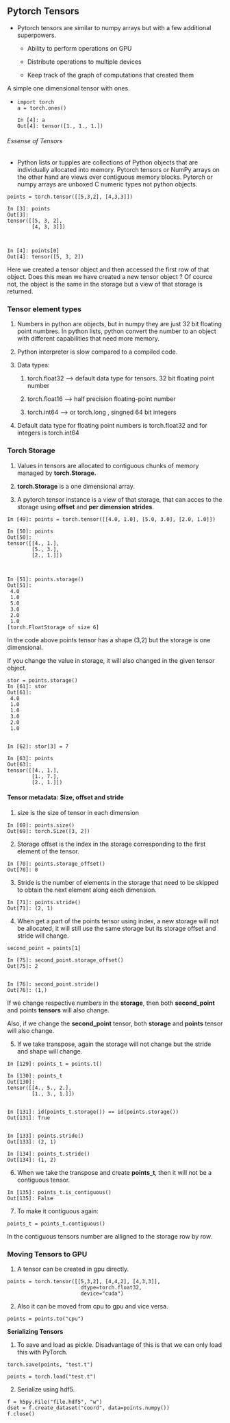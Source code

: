## Pytorch Tensors

- Pytorch tensors are similar to numpy arrays but with a few additional superpowers.
  
  - Ability to perform operations on GPU
  
  - Distribute operations to multiple devices
  
  - Keep track of the graph of computations that created them

A simple one dimensional tensor with ones.

- ```
  import torch
  a = torch.ones()
  
  In [4]: a
  Out[4]: tensor([1., 1., 1.])
  ```

###### Essense of Tensors

- Python lists or tupples are collections of Python objects that are individually allocated into memory. Pytorch tensors or NumPy arrays on the other hand are views over contiguous memory blocks. Pytorch or numpy arrays are unboxed C numeric types not python objects.

```
points = torch.tensor([[5,3,2], [4,3,3]])

In [3]: points
Out[3]: 
tensor([[5, 3, 2],
        [4, 3, 3]])



In [4]: points[0]
Out[4]: tensor([5, 3, 2])
```

Here we created a tensor object and then accessed the first row of that object. Does this mean we have created a new tensor object ? Of cource not, the object is the same in the storage but a view of that storage is returned.

### Tensor element types

1. Numbers in python are objects, but in numpy they are just 32 bit floating point numbres. İn python lists, python convert the number to an object with different capabilities that need more memory.

2. Python interpreter is slow compared to a compiled code.

3. Data types:
   
   1. torch.float32 --> default data type for tensors. 32 bit floating point number
   
   2. torch.float16 --> half precision floating-point number
   
   3. torch.int64 --> or torch.long , singned 64 bit integers

4. Default data type for floating point numbers is torch.float32 and for integers is torch.int64

### Torch Storage

1. Values in tensors are allocated to contiguous chunks of memory managed by **torch.Storage.**

2. **torch.Storage** is a one dimensional array.

3. A pytorch tensor instance is a view of that storage, that can acces to the storage using **offset** and **per dimension strides**.

```
In [49]: points = torch.tensor([[4.0, 1.0], [5.0, 3.0], [2.0, 1.0]])

In [50]: points
Out[50]: 
tensor([[4., 1.],
        [5., 3.],
        [2., 1.]])



In [51]: points.storage()
Out[51]: 
 4.0
 1.0
 5.0
 3.0
 2.0
 1.0
[torch.FloatStorage of size 6]
```

In the code above points tensor has a shape (3,2) but the storage is one dimensional.

If you change the value in storage, it will also changed in the given tensor object.

```
stor = points.storage()
In [61]: stor
Out[61]: 
 4.0
 1.0
 1.0
 3.0
 2.0
 1.0


In [62]: stor[3] = 7

In [63]: points
Out[63]: 
tensor([[4., 1.],
        [1., 7.],
        [2., 1.]])
```

#### Tensor metadata: Size, offset and stride

1. size is the size of tensor in each dimension

```
In [69]: points.size()
Out[69]: torch.Size([3, 2])
```

2. Storage offset is the index in the storage corresponding to the first element of the tensor.

```
In [70]: points.storage_offset()
Out[70]: 0
```

3. Stride is the number of elements in the storage that need to be skipped to obtain the next element along each dimension.

```
In [71]: points.stride()
Out[71]: (2, 1)
```

4. When get a part of the points tensor using index, a new storage will not be allocated, it will still use the same storage but its storage offset and stride will change.

```
second_point = points[1]

In [75]: second_point.storage_offset()
Out[75]: 2


In [76]: second_point.stride()
Out[76]: (1,)
```

If we change respective numbers in the **storage**, then both **second_point** and points **tensors** will also change.

Also, if we change the **second_point** tensor, both **storage** and **points** tensor will also change.

5. If we take transpose, again the storage will not change but the stride and shape will change.

```
In [129]: points_t = points.t()

In [130]: points_t
Out[130]: 
tensor([[4., 5., 2.],
        [1., 3., 1.]])


In [131]: id(points_t.storage()) == id(points.storage())
Out[131]: True


In [133]: points.stride()
Out[133]: (2, 1)

In [134]: points_t.stride()
Out[134]: (1, 2)
```

6. When we take the transpose and create **points_t**, then it will not be a contiguous tensor.

```
In [135]: points_t.is_contiguous()
Out[135]: False
```

7. To make it contiguous again:

```
points_t = points_t.contiguous()
```

In the contiguous tensors number are alligned to the storage row by row.

### Moving Tensors to GPU

1. A tensor can be created in gpu directly.

```
points = torch.tensor([[5,3,2], [4,4,2], [4,3,3]], 
                        dtype=torch.float32, 
                        device="cuda")
```

2. Also it can be moved from cpu to gpu and vice versa.

```
points = points.to("cpu")
```

**Serializing Tensors**

1. To save and load as pickle. Disadvantage of this is that we can only load this with PyTorch.

```
torch.save(points, "test.t")

points = torch.load("test.t")
```

2. Serialize using hdf5.

```
f = h5py.File("file.hdf5", "w")
dset = f.create_dataset("coord", data=points.numpy())
f.close()
```
